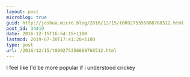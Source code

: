 ```yaml
---
layout: post
microblog: true
guid: http://joshua.micro.blog/2016/12/15/t809275356888768512.html
post_id: 34419
date: 2016-12-15T16:54:15+1100
lastmod: 2019-07-30T17:41:20+1100
type: post
url: /2016/12/15/t809275356888768512.html
---
```

I feel like I'd be more popular if i understood crickey
